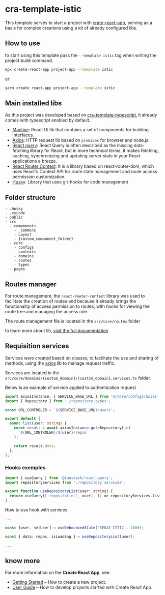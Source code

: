 # cra-template-istic

This template serves to start a project with [crate-react-app](https://create-react-app.dev/), serving as a basis for complex creations using a kit of already configured libs.

## How to use

to start using this template pass the `--template istic` tag when writing the project build command.

```sh
npx create-react-app project-app --template istic
```

or

```sh
yarn create react-app project-app --template istic
```

## Main installed libs

As this project was developed based on [cra-template-typescript](https://www.npmjs.com/package/cra-template-typescript), it already comes with typescript enabled by default.

- [Mantine](https://mantine.dev/): React UI lib that contains a set of components for building interfaces.
- [Axios](https://github.com/axios/axios): HTTP request lib based on `promises` for browser and node.js.
- [React query](https://tanstack.com/query/v4/docs/overview): React Query is often described as the missing data-fetching library for React, but in more technical terms, it makes fetching, caching, synchronizing and updating server state in your React applications a breeze.
- [React Router Context](https://www.npmjs.com/package/react-router-context): It is a library based on react-router-dom, which uses React's Context API for route state management and route access permission customization.
- [Husky](https://typicode.github.io/husky/#/): Library that uses git-hooks for code management

## Folder structure

```
- .husky
- .vscode
- public
- src
  - components
    - _commons
    - Layout
    - {custom_component_folder}
  - core
    - configs
    - contexts
    - domains
    - routes
    - types
  - pages
```

## Routes manager

For route management, the `react-router-context` library was used to facilitate the creation of routes and because it already brings the functionality of access permission to routes, with hooks for viewing the route tree and managing the access role.

The route management file is located in the `src/core/routes` folder

to learn more about lib, [visit the full documentation](https://www.npmjs.com/package/react-router-context)

## Requisition services

Services were created based on classes, to facilitate the use and sharing of methods, using the [axios](https://github.com/axios/axios) lib to manage request traffic.

Services are located in the `src/core/domains/{custom_domain}/{custom_domain}.services.ts` folder.

Below is an example of service applied to authentication request

```ts
import axiosInstance, { SERVICE_BASE_URL } from '@/core/configs/axios';
import { Repository } from './repository.types';

const URL_CONTROLER = `${SERVICE_BASE_URL}/users`;

export default {
  async list(user: string) {
    const result = await axiosInstance.get<Repository[]>(
      `${URL_CONTROLER}/${user}/repos`
    );

    return result.data;
  },
};
```

### Hooks exemples

```ts
import { useQuery } from '@tanstack/react-query';
import repositoryServices from './repository.services';

export function useRepositoryList(user: string) {
  return useQuery(['repositories', user], () => repositoryServices.list(user));
}
```

How to use hook with services

```ts
...

const [user, setUser] = useDebouncedState('SENAI-ISTIC', 1000);

const { data: repos, isLoading } = useRepositoryList(user);

...
```

## know more

For more information on the **Create React App**, see:

- [Getting Started](https://create-react-app.dev/docs/getting-started) – How to create a new project.
- [User Guide](https://create-react-app.dev) – How to develop projects started with Create React App.
